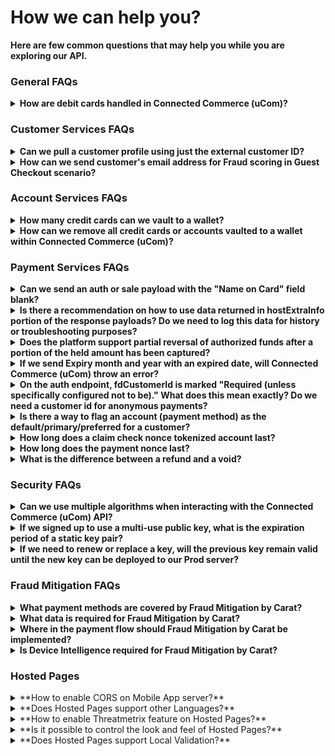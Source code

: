 # How we can help you? 

**Here are few common questions that may help you while you are exploring our API.**

### General FAQs

<details>
<summary><b>How are debit cards handled in Connected Commerce (uCom)?</b></summary>

Debit cards are treated the same way as credit cards in Connected Commerce (uCom) requests. 

</details>

### Customer Services FAQs

<details>
<summary><b>Can we pull a customer profile using just the external customer ID?</b></summary>

Yes, this operation is possible using the query strong "externalId" as demonstrated below: </br>
GET /v1/customers/?externalId=customerid

</details>

<details>
<summary><b>How can we send customer's email address for Fraud scoring in Guest Checkout scenario?</b></summary>

To pass through the customer’s email address for fraud scoring, you have to add the "purchaseInfo" field to your API call as demonstrated below: <br>
```json
{
   "authorization":{
      "orderId":"Order8341003",
      "storeId":"703904",
      "requestedAmount":349.5,
      "currencyCode":{
         "number":840
      },
      "fundingSource":{
         "token":{
            "tokenId":"2a6078ab-c9d7-4113-8dee-bad68417a1c7",
            "tokenProvider":"CLAIM_CHECK_NONCE"
         }
      },
      "purchaseInfo":[
         {
            "order":{
               "emails":[
                  {
                     "value":"sample01@sample01.com",
                     "type":"home"
                  }
               ]
            }
         }
      ]
   }
}

```
</details>

### Account Services FAQs

<details>
  <summary><b>How many credit cards can we vault to a wallet?</b></summary>

The number of cards allowed to be vaulted per wallet is adjustable based on the client’s preferences. 

</details>

<details>
<summary><b>How can we remove all credit cards or accounts vaulted to a wallet within Connected Commerce (uCom)?</b></summary>

Connected Commerce (uCom) does not offer the ability to remove all accounts tied to a specific wallet. Connected Commerce (uCom) does, however, offer the ability to remove one account at a time using the API call below: <br>
DELETE /v1/customers/{fdCustomerId}/accounts/{fdAccountId} </br>
Also, please note that if you delete a customer profile, by default all vaulted/saved cards will be deleted automatically along with the customer profile.

</details>


### Payment Services FAQs 


<details>
<summary><b>Can we send an auth or sale payload with the "Name on Card" field blank?</b></summary>

Yes, Connected Commerce (uCom) does not require name on card to be sent as part of the auth or sale transaction.
</details>

<details>
<summary><b>Is there a recommendation on how to use data returned in hostExtraInfo portion of the response payloads? Do we need to log this data for history or troubleshooting purposes?</b></summary>

Yes, we recommend making use of the data returned in the "hostExtraInfo" field to troubleshoot issues with transactions as that provides the exact reason why a transaction was declined.
  
</details>
  
<details>
<summary><b>Does the platform support partial reversal of authorized funds after a portion of the held amount has been captured?</b></summary>

Yes, Connected Commerce (uCom) does support partial reversal. For example, if we have an authorization for $50 and we only captured $20, the remaining amount will be released automatically.
</details>

<details>
<summary><b>If we send Expiry month and year with an expired date, will Connected Commerce (uCom) throw an error?</b></summary>

Connected Commerce (uCom) does not have any validation against the Expiry month and year, but our downstream payment system does the validation and throws error, which then gets passed to Connected Commerce (uCom).

</details>


<details>
<summary><b>On the auth endpoint, fdCustomerId is marked "Required (unless specifically configured not to be)."  What does this mean exactly?  Do we need a customer id for anonymous payments?</b></summary>

An fdCustomerId is required to perform payments using a vaulted account only, but it is not mandatory for anonymous payments. 

</details>

<details>
<summary><b>Is there a way to flag an account (payment method) as the default/primary/preferred for a customer?</b></summary>

 No, however, hosted pages does allow you to pass a "preferred" card in JSON that will preselect an account ID as demonstrated below: <br>
 
 ```json
 "preferredCard": { "fdAccountId": "8a7f7fb770427dbf01704518eee40019"
```
</details>

<details>
<summary><b>How long does a claim check nonce tokenized account last?</b></summary>

There is no time expiration, but a nonce expires once it is used.

</details>

<details>
<summary><b>How long does the payment nonce last?</b></summary>

23 hours and 20 minutes
  
</details>


<details>
<summary><b>What is the difference between a refund and a void?</b></summary>

Void is generally used for canceling a previous operation, such as a capture, sale, or auth. </br>
Refund, on the other hand, is used when a transaction is fully completed. Either the money has  moved or settlement is done.
 
For QSR, void is the most likely use case as the change would likely occur very quickly after a sale (you're not refunding food 3 days later). That said, refunds probably have to be done at the POS, while an order cancellation for QSR is likely done through the mobile app or before food is received, so void is more likely in that case.

</details>

### Security FAQs

<details>
<summary><b>Can we use multiple algorithms when interacting with the Connected Commerce (uCom) API?</b></summary>

No, Connected Commerce (uCom) does not support multiple algorithms for the same partner.

</details>

<details>
<summary><b>If we signed up to use a multi-use public key, what is the expiration period of a static key pair?</b></summary>

We will generate a multi-use key on your behalf once, and disable the option to generate a key again. The public key we provide does not expire unless requested.

</details>

<details>
<summary><b>If we need to renew or replace a key, will the previous key remain valid until the new key can be deployed to our Prod server?</b></summary>

Each environment (CAT and Prod) will have its own key. If you would like to replace or renew a key, we need to do a deployment. Once the new key is generated, the old key will not work.

</details>

### Fraud Mitigation FAQs

<details>

<summary><b>What payment methods are covered by Fraud Mitigation by Carat?</b></summary>

 Fraud Mitigation by Carat provides a fraud prevention solution for a merchant's eCommerce/Digital Commerce offering. The solution supports any payment method which has a card number format as the primary key (i.e., 14-20 digits). Example payment methods currently supported for scoring are:

- Major Card Brands: Visa, MasterCard, Discover, AMEX, etc.
- Local Payment Methods: Carte Bancaires, Carte Bleue, CartaSi, etc.
- Digital Wallets: Apple Pay, Google Pay, Samsung Pay, Amazon Pay, etc.
- Other: Gift Cards, PLCC, EBT Online, etc.

The most notable absence is PayPal support, which is on the product roadmap.

</details>

<details>

<summary><b>What data is required for Fraud Mitigation by Carat?</b></summary>

Data required for an effective fraud mitigation service can be broken into five categories:

- Customer Information: customer ID, name, address, email address and telephone number
- Payment Method Information: card number, expiration date, cardholder name and address
- Order Information: price, currency, basket contents, shipping address and store information
- Transaction Information: transaction type, issuer response, 3DS response and transaction status
- Device Information: device ID, IP address, device manufacturer, model and operating system

</details>

<details>

<summary><b>Where in the payment flow should Fraud Mitigation by Carat be implemented?</b></summary>

It is strongly advised that Fraud Mitigation by Carat is implemented pre-authorization and pre-authentication (prior to submission to networks for authorization or to 3DS services for authentication). In this set-up the fraud prevention suite can proactively prevent potential and known fraudsters prior to the card networks or issuers knowing of the attempted payment. Up front fraud prevention provides a merchant with several benefits:

- Where a payment is declined due to being categorized as potentially fraudulent, the merchant does not suffer the costs associated with processing the transaction
- Where an attack on a merchant's eCommerce platform is identified the fraudulent activity never reaches the networks or issuers, helping the merchant avoid fines
- Known fraudsters on a merchant's eCommerce platform are instantly refused to conduct payments

While the solution allows for a post-authorization configuration it is strongly discouraged and is only implementable with sign-off from the Fraud Mitigation Product Owner.

</details>

<details>

<summary><b>Is Device Intelligence required for Fraud Mitigation by Carat?</b></summary>

Fraud Mitigation by Carat provides a set of Device Intelligence components which can be integrated to a merchant’s website (JavaScript) or mobile application (SDK). The solution also allows merchants to provide device fingerprinting information pulled from another provider to the service – however the scope of data that can be provided through this method is less than that which is collected by the provided device components. Regardless of device intelligence provider the data collected is a core component of eCommerce fraud prevention, and as such integrating device intelligence is a requirement for using the solution. Any exceptions to this requirement need approval from the Fraud Mitigation Product Owner.
</details>

### Hosted Pages 

<details>
<summary>**How to enable CORS on Mobile App server?** </summary>

Browser/App will be sending the preflight request (OPTIONS method) instead of actual method(POST/GET) to server when access different domain in ajax call. In this case, we have to handle and enable CORS in server to handle this preflight request. OPTIONS method has to be handled and respond with following request:

```code
access-control-allow-headers !ACCEPT, fdCustomerId, ORIGIN, 
AUTHORIZATION, CONTENT-TYPE
 access-control-allow-methods !POST, GET, OPTIONS
 access-control-allow-origin !*
 allow !GET, HEAD, POST, PUT, DELETE, TRACE, OPTIONS, PATCH
 connection !Keep-Alive
 content-language !en-US
 content-length !0
 date !Tue, 19 Dec 2017 23:14:23 GMT
 keep-alive !timeout=10, max=100
 x-powered-by !Servlet/3.0          
```
>Once browser/app receives the above as a response header then, it will subsequently invoke actual methods.

</details>

<details>
<summary>**Does Hosted Pages support other Languages?**</summary>

HP supports all texts in multiple languages. This process is manual and someone has to provide all texts displayed by HP in different languages. Please note that error messages from uCom server do not support multiple languages in current version.

</details>

<details>
<summary>**How to enable Threatmetrix feature on Hosted Pages?**</summary>

Threatmetrix feature can be enabled on HP when you pass the orgId and sessionId in SDK configuration parameters.

</details>



<details>
<summary>**Is it possible to control the look and feel of Hosted Pages?** </summary>

HP customization is limited. But it provides option to change the following style properties

1. Background Color, Text color 
1. Label Changes 
1. Native Button (Form can be triggered from outside of iFrame)
1. Fields position changes 
1. Label position (Above or floating) Changes 
1. Hint text changes 

**Sample Form** 

**Default View** 
<center><img src="https://raw.githubusercontent.com/Fiserv/universal-commerce/develop/assets/images/HostedPages%20(1).jpeg" alt="HP Diagram" class="center"></center>
**Error View** 

 <center><img src="https://github.com/Fiserv/universal-commerce/blob/develop/assets/images/HostedPages%20(5).png?raw=true" alt="HP Diagram" class="center"></center>         
          
</details>


<details>
<summary>**Does Hosted Pages support Local Validation?**</summary>

HP will do its own local validation of fields and show errors to the end-user as needed. Local validation is configurable. 

</details>

[//]: # (These are reference links used in markdown file)

[Setup Tenant]: <?path=docs/getting-started/setup-tenant/setup-tenant.md>

[Register Tenant]: <?path=docs/getting-started/setup-tenant/register-tenant.md>

[Deploy Tenant]: <?path=docs/getting-started/setup-tenant/deploy-tenant.md>

[Sample tenant repo]: <https://github.com/fiserv/sample-tenant>
